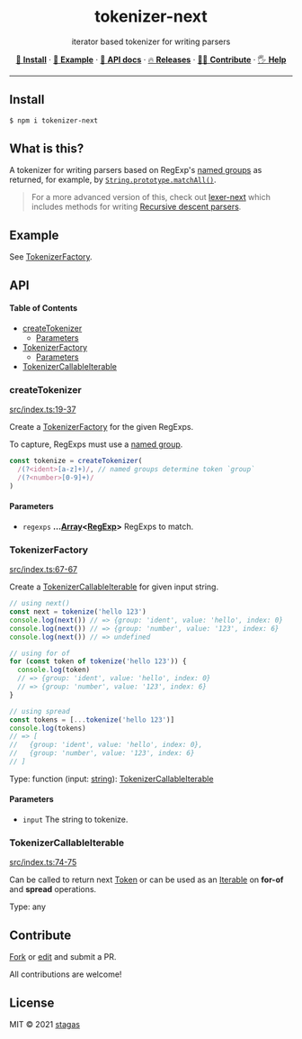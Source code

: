 <h1 align="center">tokenizer-next</h1>

<p align="center">
iterator based tokenizer for writing parsers
</p>

<p align="center">
   <a href="#install">        🔧 <strong>Install</strong></a>
 · <a href="#example">        🧩 <strong>Example</strong></a>
 · <a href="#api">            📜 <strong>API docs</strong></a>
 · <a href="https://github.com/stagas/tokenizer-next/releases"> 🔥 <strong>Releases</strong></a>
 · <a href="#contribute">     💪🏼 <strong>Contribute</strong></a>
 · <a href="https://github.com/stagas/tokenizer-next/issues">   🖐️ <strong>Help</strong></a>
</p>

---

## Install

```sh
$ npm i tokenizer-next
```

## What is this?

A tokenizer for writing parsers based on RegExp's [named groups](https://developer.mozilla.org/en-US/docs/Web/JavaScript/Guide/Regular_Expressions/Groups_and_Ranges#using_named_groups) as returned, for example, by [`String.prototype.matchAll()`](https://developer.mozilla.org/en-US/docs/Web/JavaScript/Reference/Global_Objects/String/matchAll).

> For a more advanced version of this, check out [lexer-next](https://github.com/stagas/lexer-next) which includes methods for writing [Recursive descent parsers](https://en.wikipedia.org/wiki/Recursive_descent_parser).

## Example

See [TokenizerFactory](#tokenizerfactory).

## API

<!-- Generated by documentation.js. Update this documentation by updating the source code. -->

#### Table of Contents

- [createTokenizer](#createtokenizer)
  - [Parameters](#parameters)
- [TokenizerFactory](#tokenizerfactory)
  - [Parameters](#parameters-1)
- [TokenizerCallableIterable](#tokenizercallableiterable)

### createTokenizer

[src/index.ts:19-37](https://github.com/stagas/tokenizer-next/blob/c23a53a4be8e46b64d92477d01dea8f86d9c4eea/src/index.ts#L19-L37 'Source code on GitHub')

Create a [TokenizerFactory](#tokenizerfactory) for the given RegExps.

To capture, RegExps must use a [named group](https://developer.mozilla.org/en-US/docs/Web/JavaScript/Guide/Regular_Expressions/Groups_and_Ranges#using_named_groups).

```ts
const tokenize = createTokenizer(
  /(?<ident>[a-z]+)/, // named groups determine token `group`
  /(?<number>[0-9]+)/
)
```

#### Parameters

- `regexps` **...[Array](https://developer.mozilla.org/docs/Web/JavaScript/Reference/Global_Objects/Array)<[RegExp](https://developer.mozilla.org/docs/Web/JavaScript/Reference/Global_Objects/RegExp)>** RegExps to match.

### TokenizerFactory

[src/index.ts:67-67](https://github.com/stagas/tokenizer-next/blob/c23a53a4be8e46b64d92477d01dea8f86d9c4eea/src/index.ts#L39-L66 'Source code on GitHub')

Create a [TokenizerCallableIterable](#tokenizercallableiterable) for given input string.

```ts
// using next()
const next = tokenize('hello 123')
console.log(next()) // => {group: 'ident', value: 'hello', index: 0}
console.log(next()) // => {group: 'number', value: '123', index: 6}
console.log(next()) // => undefined

// using for of
for (const token of tokenize('hello 123')) {
  console.log(token)
  // => {group: 'ident', value: 'hello', index: 0}
  // => {group: 'number', value: '123', index: 6}
}

// using spread
const tokens = [...tokenize('hello 123')]
console.log(tokens)
// => [
//   {group: 'ident', value: 'hello', index: 0},
//   {group: 'number', value: '123', index: 6}
// ]
```

Type: function (input: [string](https://developer.mozilla.org/docs/Web/JavaScript/Reference/Global_Objects/String)): [TokenizerCallableIterable](#tokenizercallableiterable)

#### Parameters

- `input` The string to tokenize.

### TokenizerCallableIterable

[src/index.ts:74-75](https://github.com/stagas/tokenizer-next/blob/c23a53a4be8e46b64d92477d01dea8f86d9c4eea/src/index.ts#L69-L73 'Source code on GitHub')

Can be called to return next <a href="https://github.com/stagas/match-to-token#token">Token</a> or can be used as an
[Iterable](https://developer.mozilla.org/en-US/docs/Web/JavaScript/Reference/Iteration_protocols#the_iterable_protocol)
on **for-of** and **spread** operations.

Type: any

## Contribute

[Fork](https://github.com/stagas/tokenizer-next/fork) or
[edit](https://github.dev/stagas/tokenizer-next) and submit a PR.

All contributions are welcome!

## License

MIT © 2021
[stagas](https://github.com/stagas)
